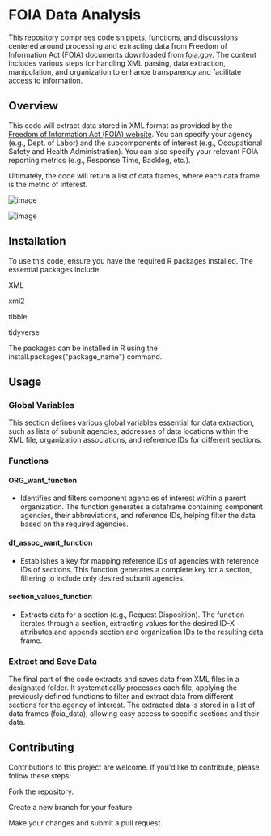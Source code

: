 # FOIA Data Analysis
This repository comprises code snippets, functions, and discussions centered around processing and extracting data from Freedom of Information Act (FOIA) documents downloaded from [foia.gov](https://www.foia.gov/). The content includes various steps for handling XML parsing, data extraction, manipulation, and organization to enhance transparency and facilitate access to information.

## Overview
This code will extract data stored in XML format as provided by the [Freedom of Information Act
(FOIA) website](https://www.foia.gov/). You can specify your agency (e.g., Dept. of Labor) and the subcomponents of 
interest (e.g., Occupational Safety and Health Administration). You can also specify your 
relevant FOIA reporting metrics (e.g., Response Time, Backlog, etc.). 

Ultimately, the code will return a list of data frames, where each data frame is the metric
of interest.

![image](https://github.com/patzacher/foia_data_mining/assets/71090911/cc1de111-f2bf-40c2-9302-a52b043d7731)

![image](https://github.com/patzacher/foia_data_mining/assets/71090911/79165eb3-cc2e-43de-9f18-d430e36dd0c0)

## Installation
To use this code, ensure you have the required R packages installed. The essential packages include:

XML

xml2

tibble

tidyverse

The packages can be installed in R using the install.packages("package_name") command.

## Usage

### Global Variables

This section defines various global variables essential for data extraction, such as lists of subunit agencies, addresses of data locations within the XML file, organization associations, and reference IDs for different sections.

### Functions
#### ORG_want_function

- Identifies and filters component agencies of interest within a parent organization. The function generates a dataframe containing component agencies, their abbreviations, and reference IDs, helping filter the data based on the required agencies.

#### df_assoc_want_function

- Establishes a key for mapping reference IDs of agencies with reference IDs of sections. This function generates a complete key for a section, filtering to include only desired subunit agencies.

#### section_values_function

- Extracts data for a section (e.g., Request Disposition). The function iterates through a section, extracting values for the desired ID-X attributes and appends section and organization IDs to the resulting data frame.

### Extract and Save Data

The final part of the code extracts and saves data from XML files in a designated folder. It systematically processes each file, applying the previously defined functions to filter and extract data from different sections for the agency of interest. The extracted data is stored in a list of data frames (foia_data), allowing easy access to specific sections and their data.

## Contributing
Contributions to this project are welcome. If you'd like to contribute, please follow these steps:

Fork the repository.

Create a new branch for your feature.

Make your changes and submit a pull request.
